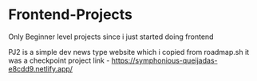 # Frontend-Projects
Only Beginner level projects since i just started doing frontend

PJ2 is a simple dev news type website which i copied from roadmap.sh it was a checkpoint project 
link - https://symphonious-queijadas-e8cdd9.netlify.app/ 
